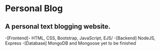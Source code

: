 # Personal Blog
## A personal text blogging website.

-[Frontend]- HTML, CSS, Bootstrap, JavaScript, EJS/
-[Backend] NodeJS, Express
-[Database] MongoDB and Mongoose yet to be finished
